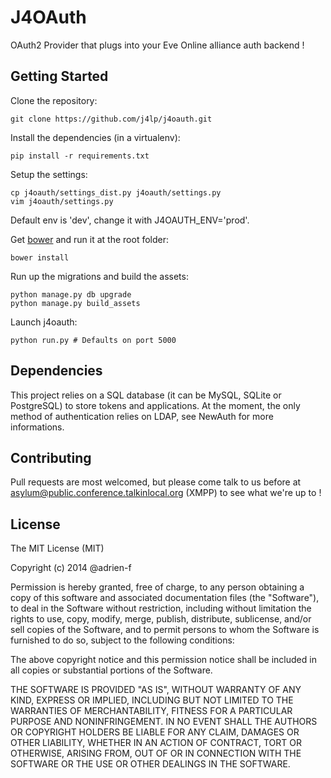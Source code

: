 J4OAuth
======

OAuth2 Provider that plugs into your Eve Online alliance auth backend !

## Getting Started

Clone the repository:

    git clone https://github.com/j4lp/j4oauth.git

Install the dependencies (in a virtualenv):

    pip install -r requirements.txt

Setup the settings:

    cp j4oauth/settings_dist.py j4oauth/settings.py
    vim j4oauth/settings.py

Default env is 'dev', change it with J4OAUTH_ENV='prod'.

Get [bower](http://bower.io/) and run it at the root folder:

    bower install

Run up the migrations and build the assets:

    python manage.py db upgrade
    python manage.py build_assets

Launch j4oauth:

    python run.py # Defaults on port 5000

## Dependencies

This project relies on a SQL database (it can be MySQL, SQLite or PostgreSQL) to store tokens and applications. At the moment, the only method of authentication relies on LDAP, see NewAuth for more informations.

## Contributing

Pull requests are most welcomed, but please come talk to us before at asylum@public.conference.talkinlocal.org (XMPP) to see what we're up to !

## License

The MIT License (MIT)

Copyright (c) 2014 @adrien-f

Permission is hereby granted, free of charge, to any person obtaining a copy
of this software and associated documentation files (the "Software"), to deal
in the Software without restriction, including without limitation the rights
to use, copy, modify, merge, publish, distribute, sublicense, and/or sell
copies of the Software, and to permit persons to whom the Software is
furnished to do so, subject to the following conditions:

The above copyright notice and this permission notice shall be included in all
copies or substantial portions of the Software.

THE SOFTWARE IS PROVIDED "AS IS", WITHOUT WARRANTY OF ANY KIND, EXPRESS OR
IMPLIED, INCLUDING BUT NOT LIMITED TO THE WARRANTIES OF MERCHANTABILITY,
FITNESS FOR A PARTICULAR PURPOSE AND NONINFRINGEMENT. IN NO EVENT SHALL THE
AUTHORS OR COPYRIGHT HOLDERS BE LIABLE FOR ANY CLAIM, DAMAGES OR OTHER
LIABILITY, WHETHER IN AN ACTION OF CONTRACT, TORT OR OTHERWISE, ARISING FROM,
OUT OF OR IN CONNECTION WITH THE SOFTWARE OR THE USE OR OTHER DEALINGS IN THE
SOFTWARE.


